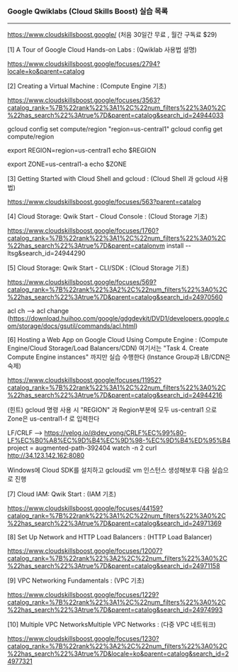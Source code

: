 ### Google Qwiklabs (Cloud Skills Boost) 실습 목록
---

https://www.cloudskillsboost.google/
(처음 30일간 무료 , 월간 구독료 $29)

[1] A Tour of Google Cloud Hands-on Labs : (Qwiklab 사용법 설명)

https://www.cloudskillsboost.google/focuses/2794?locale=ko&parent=catalog


[2] Creating a Virtual Machine  : (Compute Engine 기초)

https://www.cloudskillsboost.google/focuses/3563?catalog_rank=%7B%22rank%22%3A1%2C%22num_filters%22%3A0%2C%22has_search%22%3Atrue%7D&parent=catalog&search_id=24944033

gcloud config set compute/region "region=us-central1"
gcloud config get compute/region

export REGION=region=us-central1
echo $REGION

export ZONE=us-central1-a
echo $ZONE


[3] Getting Started with Cloud Shell and gcloud  : (Cloud Shell 과 gcloud 사용법)

https://www.cloudskillsboost.google/focuses/563?parent=catalog


[4] Cloud Storage: Qwik Start - Cloud Console   :  (Cloud Storage 기초)

https://www.cloudskillsboost.google/focuses/1760?catalog_rank=%7B%22rank%22%3A1%2C%22num_filters%22%3A0%2C%22has_search%22%3Atrue%7D&parent=catalonvm install --ltsg&search_id=24944290


[5] Cloud Storage: Qwik Start - CLI/SDK : (Cloud Storage 기초)

https://www.cloudskillsboost.google/focuses/569?catalog_rank=%7B%22rank%22%3A2%2C%22num_filters%22%3A0%2C%22has_search%22%3Atrue%7D&parent=catalog&search_id=24970560

 acl ch --> acl change (https://download.huihoo.com/google/gdgdevkit/DVD1/developers.google.com/storage/docs/gsutil/commands/acl.html)


[6] Hosting a Web App on Google Cloud Using Compute Engine : (Compute Engine/Cloud Storage/Load Balancers/CDN)
   여기서는  "Task 4. Create Compute Engine instances" 까지만 실습 수행한다 (Instance Group과 LB/CDN은 숙제)

https://www.cloudskillsboost.google/focuses/11952?catalog_rank=%7B%22rank%22%3A1%2C%22num_filters%22%3A0%2C%22has_search%22%3Atrue%7D&parent=catalog&search_id=24944216

(힌트) gcloud 명령 사용 시 "REGION" 과 Region부분에  모두 us-central1 으로  Zone은 us-central1-f 로 입력한다

LF/CRLF  --> https://velog.io/@dev_yong/CRLF%EC%99%80-LF%EC%B0%A8%EC%9D%B4%EC%9D%98-%EC%9D%B4%ED%95%B4
project = augmented-path-392404
watch -n 2 curl http://34.123.142.162:8080

 Windows에 Cloud SDK를 설치하고 gcloud로 vm 인스턴스 생성해보후 다음 실습으로 진행 


[7]  Cloud IAM: Qwik Start  : (IAM 기초)

https://www.cloudskillsboost.google/focuses/44159?catalog_rank=%7B%22rank%22%3A1%2C%22num_filters%22%3A0%2C%22has_search%22%3Atrue%7D&parent=catalog&search_id=24971369


[8] Set Up Network and HTTP Load Balancers : (HTTP Load Balancer)

https://www.cloudskillsboost.google/focuses/12007?catalog_rank=%7B%22rank%22%3A2%2C%22num_filters%22%3A0%2C%22has_search%22%3Atrue%7D&parent=catalog&search_id=24971158


[9]  VPC Networking Fundamentals : (VPC 기초)

https://www.cloudskillsboost.google/focuses/1229?catalog_rank=%7B%22rank%22%3A1%2C%22num_filters%22%3A0%2C%22has_search%22%3Atrue%7D&parent=catalog&search_id=24974993


[10] Multiple VPC NetworksMultiple VPC Networks : (다중 VPC 네트워크)

https://www.cloudskillsboost.google/focuses/1230?catalog_rank=%7B%22rank%22%3A2%2C%22num_filters%22%3A0%2C%22has_search%22%3Atrue%7D&locale=ko&parent=catalog&search_id=24977321
